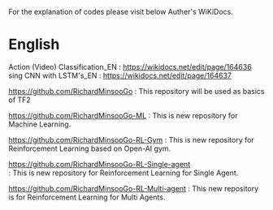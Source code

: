 For the explanation of codes please visit below Auther's WiKiDocs.

# English

Action (Video) Classification_EN : https://wikidocs.net/edit/page/164636   
sing CNN with LSTM's_EN          : https://wikidocs.net/edit/page/164637   

https://github.com/RichardMinsooGo
: This repository will be used as basics of TF2

https://github.com/RichardMinsooGo-ML
: This is new repository for Machine Learning.


https://github.com/RichardMinsooGo-RL-Gym
: This is new repository for Reinforcement Learning based on Open-AI gym.


https://github.com/RichardMinsooGo-RL-Single-agent  
: This is new repository for Reinforcement Learning for Single Agent.


https://github.com/RichardMinsooGo-RL-Multi-agent
: This new repository is for Reinforcement Learning for Multi Agents.

